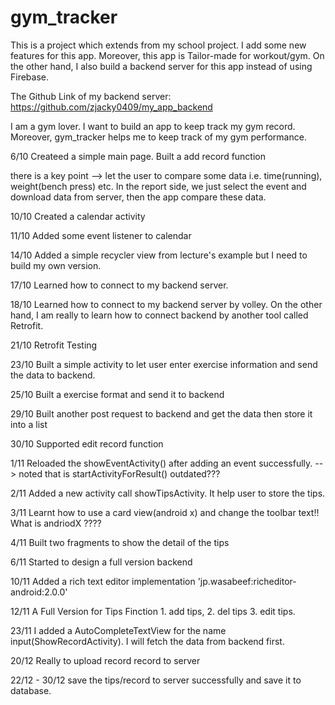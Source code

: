 # gym_tracker

This is a project which extends from my school project. I add some new features for this app. Moreover, this app is Tailor-made for workout/gym. On the other hand, I also build a backend server for this app instead of using Firebase. 

The Github Link of my backend server: https://github.com/zjacky0409/my_app_backend 

I am a gym lover. I want to build an app to keep track my gym record. Moreover, gym_tracker helps me to keep track of my gym performance.

6/10 Createed a simple main page. Built a add record function

there is a key point --> let the user to compare some data i.e. time(running), weight(bench press) etc. In the report side, we just select the event and download data from server, then the app compare these data.

10/10 Created a calendar activity

11/10 Added some event listener to calendar 

14/10 Added a simple recycler view from lecture's example but I need to build my own version. 

17/10 Learned how to connect to my backend server.

18/10 Learned how to connect to my backend server by volley. On the other hand, I am really to learn how to connect backend by another tool called Retrofit. 

21/10 Retrofit Testing

23/10 Built a simple activity to let user enter exercise information and send the data to backend.

25/10 Built a exercise format and send it to backend

29/10 Built another post request to backend and get the data then store it into a list

30/10 Supported edit record function

1/11 Reloaded the showEventActivity() after adding an event successfully. --> noted that is startActivityForResult() outdated??? 

2/11 Added a new activity call showTipsActivity. It help user to store the tips.

3/11 Learnt how to use a card view(android x) and change the toolbar text!! What is andriodX ????

4/11 Built two fragments to show the detail of the tips

6/11 Started to design a full version backend

10/11 Added a rich text editor implementation 'jp.wasabeef:richeditor-android:2.0.0'

12/11 A Full Version for Tips Finction 1. add tips, 2. del tips 3. edit tips.

23/11 I added a AutoCompleteTextView for the name input(ShowRecordActivity). I will fetch the data from backend first.

20/12 Really to upload record record to server

22/12 - 30/12 save the tips/record to server successfully and save it to database.
